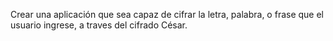 Crear una aplicación que sea capaz de cifrar la letra, palabra, o frase que el usuario ingrese, a traves del cifrado César.
